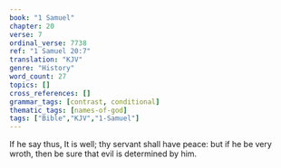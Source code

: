 ```yaml
---
book: "1 Samuel"
chapter: 20
verse: 7
ordinal_verse: 7738
ref: "1 Samuel 20:7"
translation: "KJV"
genre: "History"
word_count: 27
topics: []
cross_references: []
grammar_tags: [contrast, conditional]
thematic_tags: [names-of-god]
tags: ["Bible","KJV","1-Samuel"]
---
```

If he say thus, It is well; thy servant shall have peace: but if he be very wroth, then be sure that evil is determined by him.
